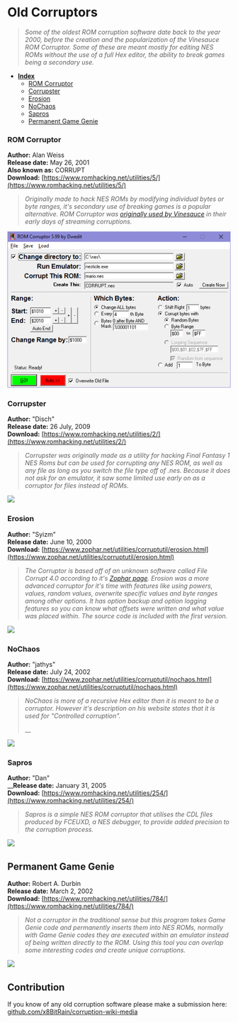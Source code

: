# Old Corruptors

> _Some of the oldest ROM corruption software date back to the year 2000, before the creation and the popularization of the Vinesauce ROM Corruptor. Some of these are meant mostly for editing NES ROMs without the use of a full Hex editor, the ability to break games being a secondary use._

* [**Index**](old-corruptors.md)
  * [ROM Corruptor](old-corruptors.md#rom-corruptor)
  * [Corrupster](old-corruptors.md#corrupster)
  * [Erosion](old-corruptors.md#erosion)
  * [NoChaos](old-corruptors.md#nochaos)
  * [Sapros](old-corruptors.md#sapros)
  * [Permanent Game Genie](old-corruptors.md#permanent-game-genie)

### ROM Corruptor

**Author:** Alan Weiss\
**Release date:** May 26, 2001\
**Also known as:** CORRUPT\
**Download:** [https://www.romhacking.net/utilities/5/](https://www.romhacking.net/utilities/5/)

> _Originally made to hack NES ROMs by modifying individual bytes or byte ranges, it's secondary use of breaking games is a popular alternative. ROM Corruptor was_ [_originally used by Vinesauce_](https://youtu.be/b3SubgihMfE?t=6s) _in their early days of streaming corruptions._

![](../../.gitbook/assets/ROMCorruptor.png)

### Corrupster

**Author:** "Disch"\
**Release date:** 26 July, 2009\
**Download:** [https://www.romhacking.net/utilities/2/](https://www.romhacking.net/utilities/2/)

> _Corrupster was originally made as a utility for hacking Final Fantasy 1 NES Roms but can be used for corrupting any NES ROM, as well as any file as long as you switch the file type off of .nes. Because it does not ask for an emulator, it saw some limited use early on as a corruptor for files instead of ROMs._

![](<../../.gitbook/assets/image (23).png>)

### Erosion

**Author:** "Syizm"\
**Release date:** June 10, 2000\
**Download:** [https://www.zophar.net/utilities/corruptutil/erosion.html](https://www.zophar.net/utilities/corruptutil/erosion.html)

> _The Corruptor is based off of an unknown software called File Corrupt 4.0 according to it's_ [_Zophar page_](https://www.zophar.net/utilities/corruptutil/erosion.html)_. Erosion was a more advanced corruptor for it's time with features like using powers, values, random values, overwrite specific values and byte ranges among other options. It has option backup and option logging features so you can know what offsets were written and what value was placed within. The source code is included with the first version._

![](<../../.gitbook/assets/image (25) (1).png>)

### NoChaos

**Author:** "jathys"\
**Release date:** July 24, 2002\
**Download:** [https://www.zophar.net/utilities/corruptutil/nochaos.html](https://www.zophar.net/utilities/corruptutil/nochaos.html)

> _NoChaos is more of a recursive Hex editor than it is meant to be a corruptor. However it's description on his website states that it is used for "Controlled corruption"._
>
> __

![](<../../.gitbook/assets/image (55).png>)

### Sapros

**Author:** "Dan"\
__**Release date:** January 31, 2005\
**Download:** [https://www.romhacking.net/utilities/254/](https://www.romhacking.net/utilities/254/)

> _Sapros is a simple NES ROM corruptor that utilises the CDL files produced by FCEUXD, a NES debugger, to provide added precision to the corruption process._

![](../../.gitbook/assets/sapros.png)



## Permanent Game Genie

**Author:** Robert A. Durbin\
**Release date:** March 2, 2002\
**Download:** [https://www.romhacking.net/utilities/784/](https://www.romhacking.net/utilities/784/)

> _Not a corruptor in the traditional sense but this program takes Game Genie code and permanently inserts them into NES ROMs, normally with Game Genie codes they are executed within an emulator instead of being written directly to the ROM. Using this tool you can overlap some interesting codes and create unique corruptions._

![](<../../.gitbook/assets/image (47).png>)

## Contribution

If you know of any old corruption software please make a submission here: [github.com/x8BitRain/corruption-wiki-media](https://github.com/x8BitRain/corruption-wiki-media)

